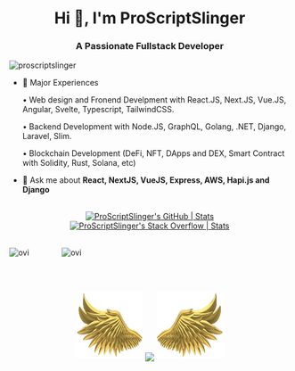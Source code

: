 <h1 align="center">Hi 👋, I'm ProScriptSlinger</h1>
<h3 align="center">A Passionate Fullstack Developer</h3>

<p align="left"> <img src="https://komarev.com/ghpvc/?username=proscriptslinger&label=Profile%20views&color=0e75b6&style=flat" alt="proscriptslinger" /> </p>

- 🌱 Major Experiences

    • Web design and Fronend Develpment with React.JS, Next.JS, Vue.JS, Angular, Svelte, Typescript, TailwindCSS.
  
    • Backend Development with Node.JS, GraphQL, Golang, .NET, Django, Laravel, Slim.

    • Blockchain Development (DeFi, NFT, DApps and DEX, Smart Contract with Solidity, Rust, Solana, etc)
- 💬 Ask me about **React, NextJS, VueJS, Express, AWS, Hapi.js and Django**

<br>

<div align="center">
  <a href="https://quira.sh?utm_source=widgets&utm_campaign=ProScriptSlinger" align="left">
    <img src="https://stats.quira.sh/ProScriptSlinger/github?theme=light" alt="ProScriptSlinger's GitHub | Stats">
  </a>
  <a href="https://quira.sh?utm_source=widgets&utm_campaign=ProScriptSlinger" align="right">
    <img src="https://stats.quira.sh/ProScriptSlinger/stack-overflow?theme=dark" alt="ProScriptSlinger's Stack Overflow | Stats">
  </a>
</div>


<br>
<p align="center">
<p><img align="left" src="https://github-readme-stats-proscriptslinger.vercel.app/api/top-langs?username=ProScriptSlinger&show_icons=true&locale=en&layout=compact&theme=chartreuse-dark&include_all_commits=true&count_private=true" alt="ovi" /></p>
<p>&nbsp;<img align="right" src="https://github-readme-stats-proscriptslinger.vercel.app/api?username=ProScriptSlinger&show_icons=true&locale=en&theme=chartreuse-dark&include_all_commits=true&count_private=true" alt="ovi" width="410" /></p>
<br><br>

<!-- [![𝚝𝚛𝚘𝚙𝚑𝚢](https://github-profile-trophy.vercel.app/?username=ProScriptSlinger&column=8&margin-w=15&margin-h=15&no-bg=true&no-frame=true&theme=juicyfresh)](https://github.com/ProScriptSlinger) -->

<p align="center">
  <a>
    <img height="120" width="120" src="https://github.com/ProScriptSlinger/ProScriptSlinger/blob/main/left.png">
    <img align="center" src="https://github-readme-streak-stats.herokuapp.com/?user=ProScriptSlinger&theme=dark"/>
    <img height="120" width="120" src="https://github.com/ProScriptSlinger/ProScriptSlinger/blob/main/right.png">
  </a>
</p>


